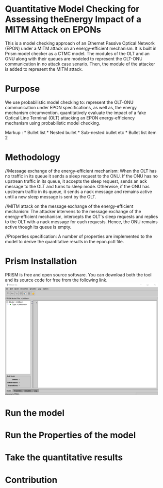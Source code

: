 # Quantitative Model Checking for Assessing theEnergy Impact of a MITM Attack on EPONs
This is a model checking approach of an Ethernet Passive Optical Network (EPON) under a MITM attack on an energy-efficient mechanism. It is built in Prism model checker as a CTMC model. 
The modules of the OLT and an ONU along with their queues are modeled to represent the OLT-ONU communication in no attack case senario.
Then, the module of the attacker is added to represent the MITM attack.

# Purpose
We use probabilistic model checking to:
  represent the OLT-ONU communication under EPON specifications, as well as, the energy mechanism circumvention.
  quantitatively evaluate the impact of a fake Optical Line Terminal (OLT) attacking an EPON energy-efficiency mechanism using probabilistic model checking.

 Markup : * Bullet list
              * Nested bullet
                  * Sub-nested bullet etc
          * Bullet list item 2
# Methodology

//Message exchange of the energy-efficient mechanism: 
When the OLT has no traffic in its queue it sends a sleep request to the ONU. If the ONU has no upstrean traffic in its queue, it accepts the sleep request, sends an ack message to the OLT and turns to sleep mode.
Otherwise, if the ONU has upstream traffic in its queue, it sends a nack message and remains active until a new sleep message is sent by the OLT.

//MITM attack on the message exchange of the energy-efficient mechanism: 
The attacker intervens to the message exchange of the energy-efficient mechanism, intercepts the OLT's sleep requests and replies to the OLT with a nack message for each requests. Hence, the ONU remains active though its queue is empty.  

//Properties specification: 
A number of properties are implemented to the model to derive the quantitative results in the epon.pctl file.  

# Prism Installation
PRISM is free and open source software. You can download both the tool and its source code for free from the following link.
<img src="images/prim model checker.png">

# Run the model

# Run the Properties of the model

# Take the quantitative results

# Contribution
